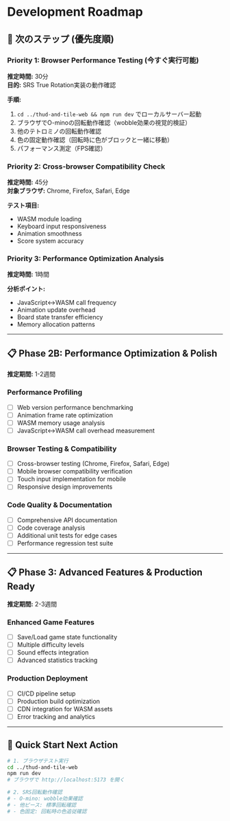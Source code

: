# Development Roadmap

## 🎯 次のステップ (優先度順)

### Priority 1: Browser Performance Testing (今すぐ実行可能)
**推定時間:** 30分  
**目的:** SRS True Rotation実装の動作確認

**手順:**
1. `cd ../thud-and-tile-web && npm run dev` でローカルサーバー起動
2. ブラウザでO-minoの回転動作確認（wobble効果の視覚的検証）
3. 他のテトロミノの回転動作確認
4. 色の固定動作確認（回転時に色がブロックと一緒に移動）
5. パフォーマンス測定（FPS確認）

### Priority 2: Cross-browser Compatibility Check  
**推定時間:** 45分  
**対象ブラウザ:** Chrome, Firefox, Safari, Edge

**テスト項目:**
- WASM module loading
- Keyboard input responsiveness
- Animation smoothness  
- Score system accuracy

### Priority 3: Performance Optimization Analysis
**推定時間:** 1時間  

**分析ポイント:**
- JavaScript<->WASM call frequency
- Animation update overhead
- Board state transfer efficiency
- Memory allocation patterns

---

## 📋 Phase 2B: Performance Optimization & Polish
**推定期間:** 1-2週間

### Performance Profiling
- [ ] Web version performance benchmarking
- [ ] Animation frame rate optimization
- [ ] WASM memory usage analysis
- [ ] JavaScript<->WASM call overhead measurement

### Browser Testing & Compatibility  
- [ ] Cross-browser testing (Chrome, Firefox, Safari, Edge)
- [ ] Mobile browser compatibility verification
- [ ] Touch input implementation for mobile
- [ ] Responsive design improvements

### Code Quality & Documentation
- [ ] Comprehensive API documentation
- [ ] Code coverage analysis
- [ ] Additional unit tests for edge cases
- [ ] Performance regression test suite

---

## 📋 Phase 3: Advanced Features & Production Ready
**推定期間:** 2-3週間

### Enhanced Game Features
- [ ] Save/Load game state functionality
- [ ] Multiple difficulty levels
- [ ] Sound effects integration
- [ ] Advanced statistics tracking

### Production Deployment
- [ ] CI/CD pipeline setup
- [ ] Production build optimization
- [ ] CDN integration for WASM assets
- [ ] Error tracking and analytics

---

## 🚀 Quick Start Next Action

```bash
# 1. ブラウザテスト実行
cd ../thud-and-tile-web
npm run dev
# ブラウザで http://localhost:5173 を開く

# 2. SRS回転動作確認
# - O-mino: wobble効果確認
# - 他ピース: 標準回転確認  
# - 色固定: 回転時の色追従確認
```